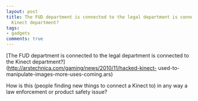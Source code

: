 ```yaml
---
layout: post
title: The FUD department is connected to the legal department is connected to the
  Kinect department?
tags:
- gadgets
comments: true
---
```

[The FUD department is connected to the legal department is connected to the
Kinect department?](http://arstechnica.com/gaming/news/2010/11/hacked-kinect-
used-to-manipulate-images-more-uses-coming.ars)

How is this (people finding new things to connect a Kinect to) in any way a
law enforcement or product safety issue?

